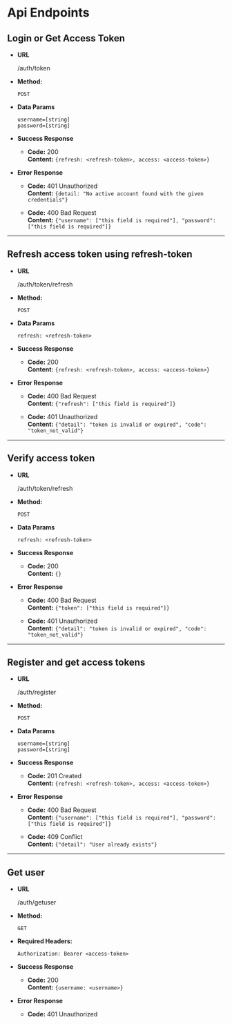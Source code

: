 # Api Endpoints

## **Login or Get Access Token**

* **URL**

    /auth/token

* **Method:**

    `POST`

* **Data Params**

    `username=[string]` <br />
    `password=[string]`

* **Success Response**

    * **Code:** 200 <br />
    **Content:** `{refresh: <refresh-token>, access: <access-token>}`

* **Error Response**

    * **Code:** 401 Unauthorized <br />
    **Content:** `{detail: "No active account found with the given credentials"}`

    * **Code:** 400 Bad Request <br />
    **Content:** `{"username": ["this field is required"], "password": ["this field is required"]}`

---

## **Refresh access token using refresh-token**

* **URL**

    /auth/token/refresh

* **Method:**

    `POST`

* **Data Params**

    `refresh: <refresh-token>`

* **Success Response**

    * **Code:** 200 <br />
    **Content:** `{refresh: <refresh-token>, access: <access-token>}`

* **Error Response**

    * **Code:** 400 Bad Request <br />
    **Content:** `{"refresh": ["this field is required"]}`

    * **Code:** 401 Unauthorized <br />
    **Content:** `{"detail": "token is invalid or expired", "code": "token_not_valid"}`

---

## **Verify access token**

* **URL**

    /auth/token/refresh

* **Method:**

    `POST`

* **Data Params**

    `refresh: <refresh-token>`

* **Success Response**

    * **Code:** 200 <br />
    **Content:** `{}`

* **Error Response**

    * **Code:** 400 Bad Request <br />
    **Content:** `{"token": ["this field is required"]}`

    * **Code:** 401 Unauthorized <br />
    **Content:** `{"detail": "token is invalid or expired", "code": "token_not_valid"}`

---

## **Register and get access tokens**

* **URL**

    /auth/register

* **Method:**

    `POST`

* **Data Params**

    `username=[string]` <br />
    `password=[string]`

* **Success Response**

    * **Code:** 201 Created <br />
    **Content:** `{refresh: <refresh-token>, access: <access-token>}`

* **Error Response**

    * **Code:** 400 Bad Request <br />
    **Content:** `{"username": ["this field is required"], "password": ["this field is required"]}`

    * **Code:** 409 Conflict <br />
    **Content:** `{"detail": "User already exists"}`

---

## **Get user**

* **URL**

    /auth/getuser

* **Method:**

    `GET`

* **Required Headers:**

    `Authorization: Bearer <access-token>`

* **Success Response**

    * **Code:** 200 <br />
    **Content:** `{username: <username>}`

* **Error Response**

    * **Code:** 401 Unauthorized <br />

